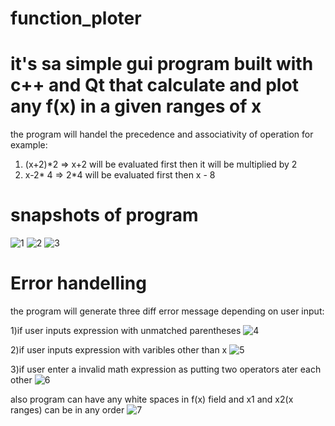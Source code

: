 # function_ploter
# it's sa simple gui program  built with c++ and Qt that calculate and plot any f(x) in a given ranges of x 
the program will handel the precedence and associativity of operation for example:
  1) (x+2)*2 => x+2 will be evaluated first then it will be multiplied by 2
  2) x-2* 4 => 2*4 will be evaluated first then x - 8
# snapshots of program 
![1](https://user-images.githubusercontent.com/40799479/147793503-2f4c5605-5f3b-48d6-84cc-6aa43427ec53.PNG)
![2](https://user-images.githubusercontent.com/40799479/147793507-cea4e3f6-57be-491d-a184-be935165b5a2.PNG)
![3](https://user-images.githubusercontent.com/40799479/147793510-5397299e-43b4-4041-8c70-1c7f7af11c8e.PNG)
# Error handelling 
the program will generate three diff error message depending on user input:

  1)if user inputs expression with unmatched parentheses
  ![4](https://user-images.githubusercontent.com/40799479/147793619-7c745c1d-5f33-4377-9962-93294a601c82.PNG)
  
  2)if user inputs expression with varibles other than x
  ![5](https://user-images.githubusercontent.com/40799479/147793626-3eb71dee-23f5-4d7d-b6f3-f377cadbdcbd.PNG)
  
  3)if user enter a invalid math expression as putting two operators ater each other 
  ![6](https://user-images.githubusercontent.com/40799479/147793659-1c3c0a8a-2303-403f-9683-ae812d28f7d1.PNG)
  
also program can have any white spaces in f(x) field and x1 and x2(x ranges) can be in any order
![7](https://user-images.githubusercontent.com/40799479/147793746-f2b6490d-143f-4fe6-baba-33cda0e32319.PNG)

